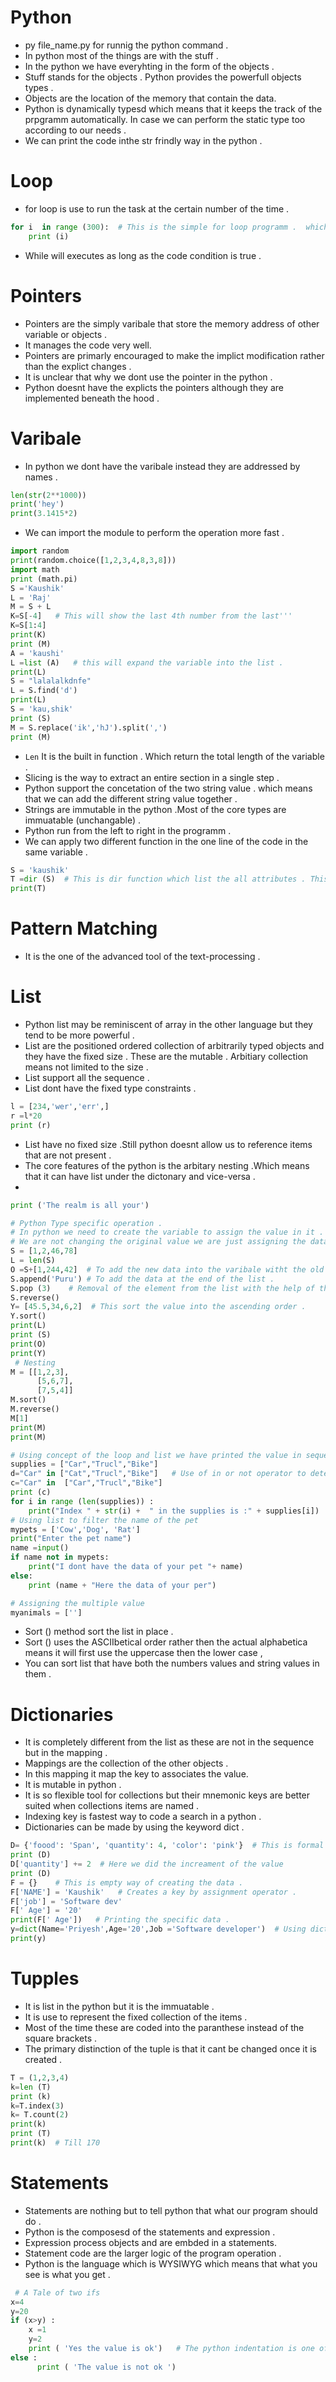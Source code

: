 # Python
- py file_name.py for runnig the python command .
- In python most of the things are with the stuff .
- In the python we have everyhting in the form of the objects .
- Stuff stands for the objects . Python provides the powerfull objects types .
- Objects are the location of the memory that contain the data.
- Python is dynamically typesd which means that it keeps the track of the prpgramm automatically. In case we can perform the static type too according to our needs .
- We can print the code inthe str frindly way in the python .
# Loop
- for loop is use to run the task at the certain number of the time .
```Python
for i  in range (300):  # This is the simple for loop programm .  which will iterate over succeesive .
    print (i)
```
- While will executes as long as the code condition is true .
# Pointers 
- Pointers are the simply varibale that store the memory address of other variable or objects .
- It manages the code very well. 
- Pointers are primarly encouraged to make the implict modification rather than the explict changes .
- It is unclear that why we dont use the pointer in the python .
- Python doesnt have the explicts the pointers although they are implemented beneath the hood .

# Varibale 
- In python we dont have the varibale instead they are addressed by names .
```Python
len(str(2**1000))
print('hey')
print(3.1415*2)
```
- We can import the module to perform the operation more fast .
```Python
import random 
print(random.choice([1,2,3,4,8,3,8]))
import math
print (math.pi)
S ='Kaushik'
L = 'Raj'
M = S + L
K=S[-4]   # This will show the last 4th number from the last''' 
K=S[1:4] 
print(K)
print (M)
A = 'kaushi'
L =list (A)   # this will expand the variable into the list .
print(L)
S = "lalalalkdnfe"
L = S.find('d')
print(L)
S = 'kau,shik'
print (S)
M = S.replace('ik','hJ').split(',')
print (M)
```
- `Len` It is the built in function . Which return the total length of the variable . 
- Slicing is the way to extract an entire section in a single step .
- Python support the concetation of the two string value . which means that we can add the different string value together .
- Strings are immutable in the python .Most of the core types are immuatable (unchangable) .
- Python run from the left to right in the programm .
-  We can apply two different function in the one line of the code in the same variable .
```Python
S = 'kaushik'
T =dir (S)  # This is dir function which list the all attributes . This helps in the operator overloading in class,they represent the implentation of the string and the customization too .
print(T)
```
# Pattern Matching
- It is the one of the advanced tool of the text-processing .



# List 
- Python list may be reminiscent of array in the other language but they tend to be more powerful . 
- List are the positioned ordered collection of arbitrarily typed objects and they have the fixed size . These are the mutable . Arbitiary collection means not limited to the size .
- List support all the sequence .
- List dont have the fixed type constraints .
```python
l = [234,'wer','err',]
r =l*20
print (r)
```
- List have no fixed size .Still python doesnt allow us to reference items that are not present . 
- The core features of the python is the arbitary nesting .Which means that it can have list under the dictonary and vice-versa .
- 
```Python
print ('The realm is all your')

# Python Type specific operation . 
# In python we need to create the variable to assign the value in it .
# We are not changing the original value we are just assigning the data in it .
S = [1,2,46,78]
L = len(S)
O =S+[1,244,42]  # To add the new data into the varibale witht the old data available .
S.append('Puru') # To add the data at the end of the list .
S.pop (3)    # Removal of the element from the list with the help of the pop by assigning the index number .
S.reverse()
Y= [45.5,34,6,2]  # This sort the value into the ascending order .
Y.sort()
print(L)
print (S)
print(O)
print(Y) 
 # Nesting 
M = [[1,2,3],
      [5,6,7],
      [7,5,4]]
M.sort()
M.reverse()
M[1]
print(M)
print(M)
```
```Python
# Using concept of the loop and list we have printed the value in sequesnce way .
supplies = ["Car","Trucl","Bike"]
d="Car" in ["Cat","Trucl","Bike"]   # Use of in or not operator to determine wheather the value is in list or not .
c="Car" in  ["Car","Trucl","Bike"]
print (c)
for i in range (len(supplies)) :
    print("Index " + str(i) +  " in the supplies is :" + supplies[i])
# Using list to filter the name of the pet 
mypets = ['Cow','Dog', 'Rat']
print("Enter the pet name")
name =input()
if name not in mypets:
    print("I dont have the data of your pet "+ name)
else:
    print (name + "Here the data of your per")

# Assigning the multiple value 
myanimals = ['']
```
- Sort () method sort the list in place .
- Sort () uses the ASCIIbetical order rather then the actual alphabetica means it will first use the uppercase then the lower case ,
- You can sort list that have both the numbers values and string values in them .
# Dictionaries
- It is completely different from the list as these are not in the sequence but in the mapping .
- Mappings are the collection of the other objects .
- In this mapping it map the key to associates the value.
- It is mutable in python .
- It is so flexible tool for collections but their mnemonic keys are better suited when collections items are named .
- Indexing key is fastest way to code a search in a python .
- Dictionaries can be made by using the keyword dict .
```Python
D= {'foood': 'Span', 'quantity': 4, 'color': 'pink'}  # This is formal represnetation of the dictonaries .
print (D)
D['quantity'] += 2  # Here we did the increament of the value 
print (D)
F = {}    # This is empty way of creating the data .
F['NAME'] = 'Kaushik'   # Creates a key by assignment operator .
F['job'] = 'Software dev'
F[' Age'] = '20'
print(F[' Age'])   # Printing the specific data .
y=dict(Name='Priyesh',Age='20',Job ='Software developer')  # Using dict keywords .
print(y)
```
# Tupples
- It is list in the python but it is the immuatable .
- It is use to represent the fixed collection of the items .
- Most of the time these are coded into the paranthese instead of the square brackets .
- The primary distinction of the tuple is that it cant be changed once it is created .
```Python
T = (1,2,3,4)
k=len (T)
print (k)
k=T.index(3)
k= T.count(2)
print(k)
print (T)
print(k)  # Till 170
```
# Statements 
- Statements are nothing but to tell python that what our program should do .
- Python is the composesd of the statements and expression .
- Expression process objects and are embded in a statements.
- Statement code are the larger logic of the program operation .
- Python is the language which is WYSIWYG which means that what you see is what you get .
```Python
 # A Tale of two ifs 
x=4
y=20
if (x>y) :
    x =1
    y=2
    print ( 'Yes the value is ok')   # The python indentation is one of the most imporatant things in the python .
else :
      print ( 'The value is not ok ')
```